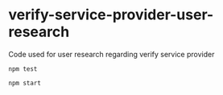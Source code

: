 # verify-service-provider-user-research
Code used for user research regarding verify service provider

```
npm test

npm start
```

